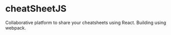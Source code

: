 # cheatSheetJS
Collaborative platform to share your cheatsheets using React.
Building using webpack.
